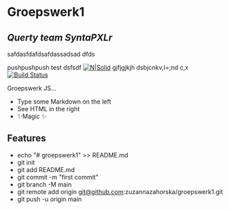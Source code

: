 # Groepswerk1

## _Querty team SyntaPXLr_
safdasfdafdsafdassadsad
dfds

pushpushpush test dsfsdf
[![N|Solid](https://cldup.com/dTxpPi9lDf.thumb.png)](https://nodesource.com/products/nsolid)
gjfjgjkjh
dsbjcnkv,l=;nd c,x
[![Build Status](https://travis-ci.org/joemccann/dillinger.svg?branch=master)](https://travis-ci.org/joemccann/dillinger)

Groepswerk JS...

- Type some Markdown on the left
- See HTML in the right
- ✨Magic ✨

## Features

- echo "# groepswerk1" >> README.md
- git init
- git add README.md
- git commit -m "first commit"
- git branch -M main
- git remote add origin git@github.com:zuzannazahorska/groepswerk1.git
- git push -u origin main
